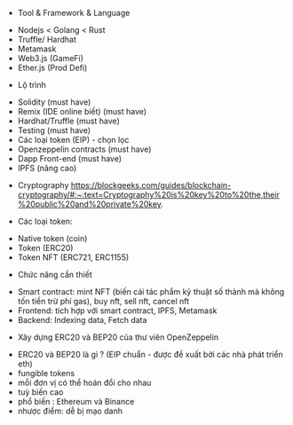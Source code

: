 - Tool & Framework & Language
+ Nodejs < Golang < Rust
+ Truffle/ Hardhat
+ Metamask
+ Web3.js (GameFi)
+ Ether.js (Prod Defi)


- Lộ trình
+ Solidity (must have)
+ Remix (IDE online biết) (must have)
+ Hardhat/Truffle (must have)
+ Testing (must have)
+ Các loại token (EIP) - chọn lọc
+ Openzeppelin contracts (must have)
+ Dapp Front-end (must have)
+ IPFS (nâng cao)

- Cryptography https://blockgeeks.com/guides/blockchain-cryptography/#:~:text=Cryptography%20is%20key%20to%20the,their%20public%20and%20private%20key.

- Các loại token: 
+ Native token (coin)
+ Token (ERC20)
+ Token NFT (ERC721, ERC1155)


- Chức năng cần thiết
+ Smart contract: mint NFT (biến cái tác phẩm kỹ thuật số thành mà không tốn tiền trừ phí gas), buy nft, sell nft, cancel nft
+ Frontend: tích hợp với smart contract, IPFS, Metamask
+ Backend: Indexing data, Fetch data



- Xây dựng ERC20 và BEP20 của thư viên OpenZeppelin
+ ERC20 và BEP20 là gì ? (EIP chuẩn - được đề xuất bởi các nhà phát triển eth)
+ fungible tokens
+ mỗi đơn vị có thể hoán đổi cho nhau
+ tuỳ biến cao
+ phổ biến : Ethereum và Binance
+ nhược điểm: dễ bị mạo danh